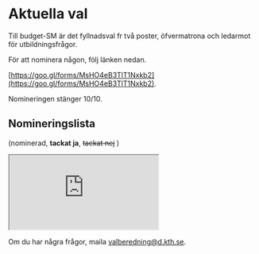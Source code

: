 # Aktuella val

Till budget-SM är det fyllnadsval fr två poster, öfvermatrona och ledarmot för utbildningsfrågor.

För att nominera någon, följ länken nedan.

[https://goo.gl/forms/MsHO4eB3TlT1Nxkb2](https://goo.gl/forms/MsHO4eB3TlT1Nxkb2).

Nomineringen stänger 10/10.

## Nomineringslista

(nominerad, **tackat ja**, <s>tackat nej</s> )

<iframe src="https://docs.google.com/spreadsheets/d/1KcUPKlanSyxHmFbaqriSD4eUsuBI8JrTXwjUEUakQQ8/pubhtml?gid=1697488666&amp;single=true&amp;widget=true&amp;headers=false"></iframe>

Om du har några frågor, maila [valberedning@d.kth.se](mailto:valberedning@d.kth.se).